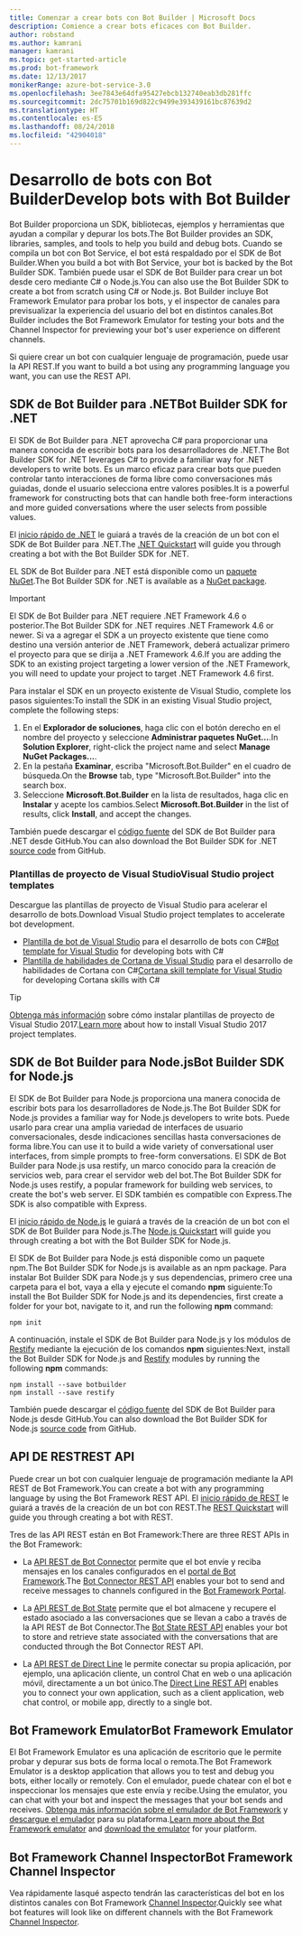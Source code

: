 ```yaml
---
title: Comenzar a crear bots con Bot Builder | Microsoft Docs
description: Comience a crear bots eficaces con Bot Builder.
author: robstand
ms.author: kamrani
manager: kamrani
ms.topic: get-started-article
ms.prod: bot-framework
ms.date: 12/13/2017
monikerRange: azure-bot-service-3.0
ms.openlocfilehash: 3ee7843e64dfa95427ebcb132740eab3db281ffc
ms.sourcegitcommit: 2dc75701b169d822c9499e393439161bc87639d2
ms.translationtype: HT
ms.contentlocale: es-ES
ms.lasthandoff: 08/24/2018
ms.locfileid: "42904018"
---
```

# <a name="develop-bots-with-bot-builder"></a><span data-ttu-id="9743d-103">Desarrollo de bots con Bot Builder</span><span class="sxs-lookup"><span data-stu-id="9743d-103">Develop bots with Bot Builder</span></span>



<span data-ttu-id="9743d-104">Bot Builder proporciona un SDK, bibliotecas, ejemplos y herramientas que ayudan a compilar y depurar los bots.</span><span class="sxs-lookup"><span data-stu-id="9743d-104">The Bot Builder provides an SDK, libraries, samples, and tools to help you build and debug bots.</span></span> <span data-ttu-id="9743d-105">Cuando se compila un bot con Bot Service, el bot está respaldado por el SDK de Bot Builder.</span><span class="sxs-lookup"><span data-stu-id="9743d-105">When you build a bot with Bot Service, your bot is backed by the Bot Builder SDK.</span></span> <span data-ttu-id="9743d-106">También puede usar el SDK de Bot Builder para crear un bot desde cero mediante C# o Node.js.</span><span class="sxs-lookup"><span data-stu-id="9743d-106">You can also use the Bot Builder SDK to create a bot from scratch using C# or Node.js.</span></span> <span data-ttu-id="9743d-107">Bot Builder incluye Bot Framework Emulator para probar los bots, y el inspector de canales para previsualizar la experiencia del usuario del bot en distintos canales.</span><span class="sxs-lookup"><span data-stu-id="9743d-107">Bot Builder includes the Bot Framework Emulator for testing your bots and the Channel Inspector for previewing your bot's user experience on different channels.</span></span>

<span data-ttu-id="9743d-108">Si quiere crear un bot con cualquier lenguaje de programación, puede usar la API REST.</span><span class="sxs-lookup"><span data-stu-id="9743d-108">If you want to build a bot using any programming language you want, you can use the REST API.</span></span>

## <a name="bot-builder-sdk-for-net"></a><span data-ttu-id="9743d-109">SDK de Bot Builder para .NET</span><span class="sxs-lookup"><span data-stu-id="9743d-109">Bot Builder SDK for .NET</span></span>
<span data-ttu-id="9743d-110">El SDK de Bot Builder para .NET aprovecha C# para proporcionar una manera conocida de escribir bots para los desarrolladores de .NET.</span><span class="sxs-lookup"><span data-stu-id="9743d-110">The Bot Builder SDK for .NET leverages C# to provide a familiar way for .NET developers to write bots.</span></span> <span data-ttu-id="9743d-111">Es un marco eficaz para crear bots que pueden controlar tanto interacciones de forma libre como conversaciones más guiadas, donde el usuario selecciona entre valores posibles.</span><span class="sxs-lookup"><span data-stu-id="9743d-111">It is a powerful framework for constructing bots that can handle both free-form interactions and more guided conversations where the user selects from possible values.</span></span> 

<span data-ttu-id="9743d-112">El [inicio rápido de .NET](~/dotnet/bot-builder-dotnet-quickstart.md) le guiará a través de la creación de un bot con el SDK de Bot Builder para .NET.</span><span class="sxs-lookup"><span data-stu-id="9743d-112">The [.NET Quickstart](~/dotnet/bot-builder-dotnet-quickstart.md) will guide you through creating a bot with the Bot Builder SDK for .NET.</span></span>

<span data-ttu-id="9743d-113">EL SDK de Bot Builder para .NET está disponible como un [paquete NuGet](https://www.nuget.org/packages/Microsoft.Bot.Builder/).</span><span class="sxs-lookup"><span data-stu-id="9743d-113">The Bot Builder SDK for .NET is available as a [NuGet package](https://www.nuget.org/packages/Microsoft.Bot.Builder/).</span></span>

> [!IMPORTANT]
> <span data-ttu-id="9743d-114">El SDK de Bot Builder para .NET requiere .NET Framework 4.6 o posterior.</span><span class="sxs-lookup"><span data-stu-id="9743d-114">The Bot Builder SDK for .NET requires .NET Framework 4.6 or newer.</span></span> <span data-ttu-id="9743d-115">Si va a agregar el SDK a un proyecto existente que tiene como destino una versión anterior de .NET Framework, deberá actualizar primero el proyecto para que se dirija a .NET Framework 4.6.</span><span class="sxs-lookup"><span data-stu-id="9743d-115">If you are adding the SDK to an existing project targeting a lower version of the .NET Framework, you will need to update your project to target .NET Framework 4.6 first.</span></span>

<span data-ttu-id="9743d-116">Para instalar el SDK en un proyecto existente de Visual Studio, complete los pasos siguientes:</span><span class="sxs-lookup"><span data-stu-id="9743d-116">To install the SDK in an existing Visual Studio project, complete the following steps:</span></span>

1. <span data-ttu-id="9743d-117">En el **Explorador de soluciones**, haga clic con el botón derecho en el nombre del proyecto y seleccione **Administrar paquetes NuGet…**.</span><span class="sxs-lookup"><span data-stu-id="9743d-117">In **Solution Explorer**, right-click the project name and select **Manage NuGet Packages...**.</span></span>
2. <span data-ttu-id="9743d-118">En la pestaña **Examinar**, escriba "Microsoft.Bot.Builder" en el cuadro de búsqueda.</span><span class="sxs-lookup"><span data-stu-id="9743d-118">On the **Browse** tab, type "Microsoft.Bot.Builder" into the search box.</span></span>
3. <span data-ttu-id="9743d-119">Seleccione **Microsoft.Bot.Builder** en la lista de resultados, haga clic en **Instalar** y acepte los cambios.</span><span class="sxs-lookup"><span data-stu-id="9743d-119">Select **Microsoft.Bot.Builder** in the list of results, click **Install**, and accept the changes.</span></span>

<span data-ttu-id="9743d-120">También puede descargar el [código fuente](https://github.com/Microsoft/BotBuilder/tree/master/CSharp) del SDK de Bot Builder para .NET desde GitHub.</span><span class="sxs-lookup"><span data-stu-id="9743d-120">You can also download the Bot Builder SDK for .NET [source code](https://github.com/Microsoft/BotBuilder/tree/master/CSharp) from GitHub.</span></span>

### <a name="visual-studio-project-templates"></a><span data-ttu-id="9743d-121">Plantillas de proyecto de Visual Studio</span><span class="sxs-lookup"><span data-stu-id="9743d-121">Visual Studio project templates</span></span>
<span data-ttu-id="9743d-122">Descargue las plantillas de proyecto de Visual Studio para acelerar el desarrollo de bots.</span><span class="sxs-lookup"><span data-stu-id="9743d-122">Download Visual Studio project templates to accelerate bot development.</span></span>

* <span data-ttu-id="9743d-123">[Plantilla de bot de Visual Studio][bot-template] para el desarrollo de bots con C#</span><span class="sxs-lookup"><span data-stu-id="9743d-123">[Bot template for Visual Studio][bot-template] for developing bots with C#</span></span>
* <span data-ttu-id="9743d-124">[Plantilla de habilidades de Cortana de Visual Studio][cortana-template] para el desarrollo de habilidades de Cortana con C#</span><span class="sxs-lookup"><span data-stu-id="9743d-124">[Cortana skill template for Visual Studio][cortana-template] for developing Cortana skills with C#</span></span>

> [!TIP]
> <span data-ttu-id="9743d-125"><a href="/visualstudio/ide/how-to-locate-and-organize-project-and-item-templates" target="_blank">Obtenga más información</a> sobre cómo instalar plantillas de proyecto de Visual Studio 2017.</span><span class="sxs-lookup"><span data-stu-id="9743d-125"><a href="/visualstudio/ide/how-to-locate-and-organize-project-and-item-templates" target="_blank">Learn more</a> about how to install Visual Studio 2017 project templates.</span></span>

## <a name="bot-builder-sdk-for-nodejs"></a><span data-ttu-id="9743d-126">SDK de Bot Builder para Node.js</span><span class="sxs-lookup"><span data-stu-id="9743d-126">Bot Builder SDK for Node.js</span></span>
<span data-ttu-id="9743d-127">El SDK de Bot Builder para Node.js proporciona una manera conocida de escribir bots para los desarrolladores de Node.js.</span><span class="sxs-lookup"><span data-stu-id="9743d-127">The Bot Builder SDK for Node.js provides a familiar way for Node.js developers to write bots.</span></span> <span data-ttu-id="9743d-128">Puede usarlo para crear una amplia variedad de interfaces de usuario conversacionales, desde indicaciones sencillas hasta conversaciones de forma libre.</span><span class="sxs-lookup"><span data-stu-id="9743d-128">You can use it to build a wide variety of conversational user interfaces, from simple prompts to free-form conversations.</span></span> <span data-ttu-id="9743d-129">El SDK de Bot Builder para Node.js usa restify, un marco conocido para la creación de servicios web, para crear el servidor web del bot.</span><span class="sxs-lookup"><span data-stu-id="9743d-129">The Bot Builder SDK for Node.js uses restify, a popular framework for building web services, to create the bot's web server.</span></span> <span data-ttu-id="9743d-130">El SDK también es compatible con Express.</span><span class="sxs-lookup"><span data-stu-id="9743d-130">The SDK is also compatible with Express.</span></span> 

<span data-ttu-id="9743d-131">El [inicio rápido de Node.js](~/nodejs/bot-builder-nodejs-quickstart.md) le guiará a través de la creación de un bot con el SDK de Bot Builder para Node.js.</span><span class="sxs-lookup"><span data-stu-id="9743d-131">The [Node.js Quickstart](~/nodejs/bot-builder-nodejs-quickstart.md) will guide you through creating a bot with the Bot Builder SDK for Node.js.</span></span> 

<span data-ttu-id="9743d-132">El SDK de Bot Builder para Node.js está disponible como un paquete npm.</span><span class="sxs-lookup"><span data-stu-id="9743d-132">The Bot Builder SDK for Node.js is available as an npm package.</span></span> <span data-ttu-id="9743d-133">Para instalar Bot Builder SDK para Node.js y sus dependencias, primero cree una carpeta para el bot, vaya a ella y ejecute el comando **npm** siguiente:</span><span class="sxs-lookup"><span data-stu-id="9743d-133">To install the Bot Builder SDK for Node.js and its dependencies, first create a folder for your bot, navigate to it, and run the following **npm** command:</span></span>

```nodejs
npm init
```

<span data-ttu-id="9743d-134">A continuación, instale el SDK de Bot Builder para Node.js y los módulos de <a href="http://restify.com/" target="_blank">Restify</a> mediante la ejecución de los comandos **npm** siguientes:</span><span class="sxs-lookup"><span data-stu-id="9743d-134">Next, install the Bot Builder SDK for Node.js and <a href="http://restify.com/" target="_blank">Restify</a> modules by running the following **npm** commands:</span></span>

```nodejs
npm install --save botbuilder
npm install --save restify
```

<span data-ttu-id="9743d-135">También puede descargar el [código fuente](https://github.com/Microsoft/BotBuilder/tree/master/Node) del SDK de Bot Builder para Node.js desde GitHub.</span><span class="sxs-lookup"><span data-stu-id="9743d-135">You can also download the Bot Builder SDK for Node.js [source code](https://github.com/Microsoft/BotBuilder/tree/master/Node) from GitHub.</span></span>

## <a name="rest-api"></a><span data-ttu-id="9743d-136">API DE REST</span><span class="sxs-lookup"><span data-stu-id="9743d-136">REST API</span></span>

<span data-ttu-id="9743d-137">Puede crear un bot con cualquier lenguaje de programación mediante la API REST de Bot Framework.</span><span class="sxs-lookup"><span data-stu-id="9743d-137">You can create a bot with any programming language by using the Bot Framework REST API.</span></span> <span data-ttu-id="9743d-138">El [inicio rápido de REST](rest-api/bot-framework-rest-connector-quickstart.md) le guiará a través de la creación de un bot con REST.</span><span class="sxs-lookup"><span data-stu-id="9743d-138">The [REST Quickstart](rest-api/bot-framework-rest-connector-quickstart.md) will guide you through creating a bot with REST.</span></span>

<span data-ttu-id="9743d-139">Tres de las API REST están en Bot Framework:</span><span class="sxs-lookup"><span data-stu-id="9743d-139">There are three REST APIs in the Bot Framework:</span></span>

 - <span data-ttu-id="9743d-140">La [API REST de Bot Connector][connectorAPI] permite que el bot envíe y reciba mensajes en los canales configurados en el [portal de Bot Framework](https://dev.botframework.com/).</span><span class="sxs-lookup"><span data-stu-id="9743d-140">The [Bot Connector REST API][connectorAPI] enables your bot to send and receive messages to channels configured in the [Bot Framework Portal](https://dev.botframework.com/).</span></span> 

- <span data-ttu-id="9743d-141">La [API REST de Bot State][stateAPI] permite que el bot almacene y recupere el estado asociado a las conversaciones que se llevan a cabo a través de la API REST de Bot Connector.</span><span class="sxs-lookup"><span data-stu-id="9743d-141">The [Bot State REST API][stateAPI] enables your bot to store and retrieve state associated with the conversations that are conducted through the Bot Connector REST API.</span></span>

- <span data-ttu-id="9743d-142">La [API REST de Direct Line][directLineAPI] le permite conectar su propia aplicación, por ejemplo, una aplicación cliente, un control Chat en web o una aplicación móvil, directamente a un bot único.</span><span class="sxs-lookup"><span data-stu-id="9743d-142">The [Direct Line REST API][directLineAPI] enables you to connect your own application, such as a client application, web chat control, or mobile app, directly to a single bot.</span></span>

## <a name="bot-framework-emulator"></a><span data-ttu-id="9743d-143">Bot Framework Emulator</span><span class="sxs-lookup"><span data-stu-id="9743d-143">Bot Framework Emulator</span></span>
<span data-ttu-id="9743d-144">El Bot Framework Emulator es una aplicación de escritorio que le permite probar y depurar sus bots de forma local o remota.</span><span class="sxs-lookup"><span data-stu-id="9743d-144">The Bot Framework Emulator is a desktop application that allows you to test and debug you bots, either locally or remotely.</span></span> <span data-ttu-id="9743d-145">Con el emulador, puede chatear con el bot e inspeccionar los mensajes que este envía y recibe.</span><span class="sxs-lookup"><span data-stu-id="9743d-145">Using the emulator, you can chat with your bot and inspect the messages that your bot sends and receives.</span></span> <span data-ttu-id="9743d-146">[Obtenga más información sobre el emulador de Bot Framework](~/bot-service-debug-emulator.md) y [descargue el emulador](http://emulator.botframework.com) para su plataforma.</span><span class="sxs-lookup"><span data-stu-id="9743d-146">[Learn more about the Bot Framework emulator](~/bot-service-debug-emulator.md) and [download the emulator](http://emulator.botframework.com) for your platform.</span></span>

## <a name="bot-framework-channel-inspector"></a><span data-ttu-id="9743d-147">Bot Framework Channel Inspector</span><span class="sxs-lookup"><span data-stu-id="9743d-147">Bot Framework Channel Inspector</span></span>
<span data-ttu-id="9743d-148">Vea rápidamente lasqué aspecto tendrán las características del bot en los distintos canales con Bot Framework [Channel Inspector](bot-service-channel-inspector.md).</span><span class="sxs-lookup"><span data-stu-id="9743d-148">Quickly see what bot features will look like on different channels with the Bot Framework [Channel Inspector](bot-service-channel-inspector.md).</span></span>

[bot-template]: http://aka.ms/bf-bc-vstemplate
[cortana-template]: https://aka.ms/bf-cortanaskill-template


[connectorAPI]: https://docs.botframework.com/en-us/restapi/connector/#navtitle
 
[stateAPI]: https://docs.botframework.com/en-us/restapi/state/#navtitle

[directLineAPI]: https://docs.botframework.com/en-us/restapi/directline3/#navtitle
